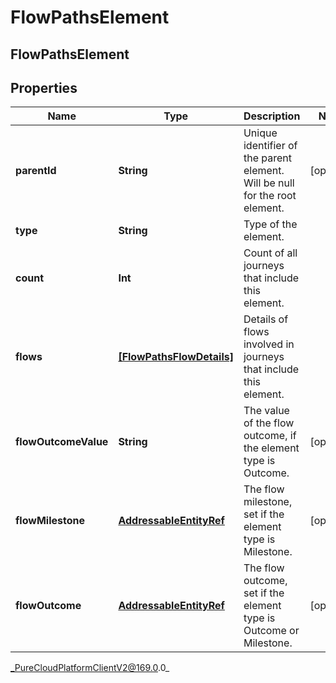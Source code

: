 # FlowPathsElement

## FlowPathsElement

## Properties

|Name | Type | Description | Notes|
|------------ | ------------- | ------------- | -------------|
| **parentId** | **String** | Unique identifier of the parent element. Will be null for the root element. | [optional] |
| **type** | **String** | Type of the element. | |
| **count** | **Int** | Count of all journeys that include this element. | |
| **flows** | [**[FlowPathsFlowDetails]**]([FlowPathsFlowDetails]) | Details of flows involved in journeys that include this element. | |
| **flowOutcomeValue** | **String** | The value of the flow outcome, if the element type is Outcome. | [optional] |
| **flowMilestone** | [**AddressableEntityRef**](AddressableEntityRef) | The flow milestone, set if the element type is Milestone. | [optional] |
| **flowOutcome** | [**AddressableEntityRef**](AddressableEntityRef) | The flow outcome, set if the element type is Outcome or Milestone. | [optional] |



_PureCloudPlatformClientV2@169.0.0_
